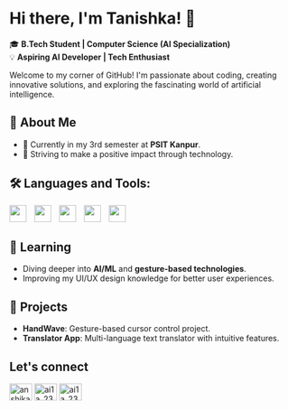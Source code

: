 
# Hi there, I'm Tanishka! 👋  

🎓 **B.Tech Student | Computer Science (AI Specialization)**  
💡 **Aspiring AI Developer | Tech Enthusiast**  

Welcome to my corner of GitHub! I'm passionate about coding, creating innovative solutions, and exploring the fascinating world of artificial intelligence.  

## 🚀 About Me  
- 📍 Currently in my 3rd semester at **PSIT Kanpur**. 
- 🌟 Striving to make a positive impact through technology.  

<!--## 🛠 Skills  
- **Languages**: Python, C, C++
- **Web Development**: HTML, CSS
- **Tools**: Git, STL (C++) -->
## 🛠 **Languages and Tools:**

<img src="https://cdn.jsdelivr.net/gh/devicons/devicon/icons/c/c-original.svg" width="30" height="30" style="display: inline-block; margin-right: 10px;"/>
<img src="https://cdn.jsdelivr.net/gh/devicons/devicon/icons/css3/css3-original.svg" width="30" height="30" style="display: inline-block; margin-right: 10px;"/>
<img src="https://cdn.jsdelivr.net/gh/devicons/devicon/icons/html5/html5-original.svg" width="30" height="30" style="display: inline-block; margin-right: 10px;"/>
<img src="https://cdn.jsdelivr.net/gh/devicons/devicon/icons/java/java-original.svg" width="30" height="30" style="display: inline-block; margin-right: 10px;"/>
<img src="https://cdn.jsdelivr.net/gh/devicons/devicon/icons/python/python-original.svg" width="30" height="30" style="display: inline-block; margin-right: 10px;"/>




## 🌱 Learning  
- Diving deeper into **AI/ML** and **gesture-based technologies**.  
- Improving my UI/UX design knowledge for better user experiences.  

## 🌟 Projects  
- **HandWave**: Gesture-based cursor control project.  
- **Translator App**: Multi-language text translator with intuitive features.  

## Let's connect
<p align="left">
    <a href="https://www.linkedin.com/in/tanishkagupta19/" target="blank"><img align="center" src="https://raw.githubusercontent.com/rahuldkjain/github-profile-readme-generator/master/src/images/icons/Social/linked-in-alt.svg" alt="anshika-patel-371014321" height="30" width="40" /></a>
    <a href="https://www.hackerrank.com/2311736_AI1C" target="blank"><img align="center" src="https://raw.githubusercontent.com/rahuldkjain/github-profile-readme-generator/master/src/images/icons/Social/hackerrank.svg" alt="ai1a_2310643" height="30" width="40" /></a>
    <a href="https://leetcode.com/u/tanishkagupta-19/" target="blank"><img align="center" src="https://raw.githubusercontent.com/rahuldkjain/github-profile-readme-generator/master/src/images/icons/Social/leet-code.svg" alt="ai1a_2310643" height="30" width="40" /></a>
</p>


